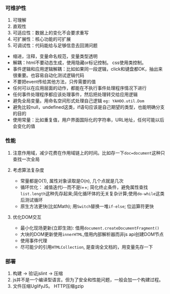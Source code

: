 ### 可维护性
1. 可理解
2. 直观性
3. 可适应性：数据上的变化不会要求重写
4. 可扩展性：核心功能的可扩展
5. 可调试性：代码能给与足够信息去回溯问题

- 缩进，注释，变量命名规范，变量类型透明
- 解耦：html不要动态生成，使用隐藏or标记控制。 css使用类控制。 
- 事件逻辑和应用逻辑解耦：比如如果同一段逻辑，click和键盘都OK，抽出来很重要。也容易自动化测试逻辑代码
- 不要把event传给其他方法，只传需要的值
- 任何可以在应用层面的动作，都能在不执行事件处理程序情况下进行
- 任何事件处理程序都应该处理事件，然后把处理转交给应用逻辑
- 避免全局变量。用命名空间形式处理自己逻辑 `eg: YAHOO.util.Dom`
- 避免比较null，undefined这类，if语句应该是自己期望的类型，也能明确分支的目的
- 使用常量：比如重复值，用户界面国际化的字符串，URL地址，任何可能以后会变化的值


### 性能
1. 注意作用域，减少花费在作用域链上的时间。比如存一下`doc=document`这种只查找一次全局
2. 考虑算法复杂度
    - 常量都是O(1), 属性对象读取是O(n), 几个点就是几次
    - 循环优化： 减值迭代i--而不是i++; 简化终止条件，避免属性查找`list.length`这种先存起来;简化循环体的无关复杂计算;使用`do-while`这类后测试循环
    - 原生方法更快(比如Math); 用`Switch`替换一堆`if-else`; 位运算符更快

3. 优化DOM交互
    - 最小化现场更新(立即生效): 借用`document.createDocumentFragment()`
    - 大块的DOM更新使用`innerHTML`,借用内部解析器而非js api创建DOM节点
    - 使用事件代理
    - 尽可能少的引用`HTMLCollection`, 是查询全文档的，用变量先存一下


### 部署
1. 构建 -> 验证jslint -> 压缩
2. js并不是一个编译型语言。但为了安全和性能问题，一般会加一个构建过程。
3. 文件压缩UglifyJS。 HTTP压缩gzip 

